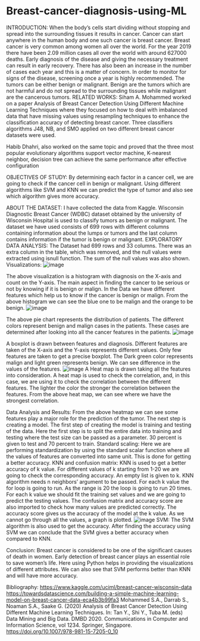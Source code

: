# Breast-cancer-diagnosis-using-ML
INTRODUCTION:
When the body’s cells start dividing without stopping and spread into the surrounding tissues it results in cancer. Cancer can start anywhere in the human body and one such cancer is breast cancer. Breast cancer is very common among women all over the world. For the year 2019 there have been 2.09 million cases all over the world with around 627000 deaths. Early diagnosis of the disease and giving the necessary treatment can result in early recovery. There has also been an increase in the number of cases each year and this is a matter of concern. In order to monitor for signs of the disease, screening once a year is highly recommended. The tumors can be either benign or malignant. Benign are the tumors which are not harmful and do not spread to the surrounding tissues while malignant are the cancerous tumors.
RELATED WORKS:
Siham A. Mohammed worked on a paper Analysis of Breast Cancer Detection Using Different Machine Learning Techniques where they focused on how to deal with imbalanced data that have missing values using resampling techniques to enhance the classification accuracy of detecting breast cancer. Three classifiers algorithms J48, NB, and SMO applied on two different breast cancer datasets were used.

Habib Dhahri, also worked on the same topic and proved that the three most popular evolutionary algorithms support vector machine, K-nearest neighbor, decision tree can achieve the same performance after effective configuration

OBJECTIVES OF STUDY:
By determining each factor in a cancer cell, we are going to check if the cancer cell in benign or malignant.
Using different algorithms like SVM and KNN we can predict the type of tumor and also see which algorithm gives more accuracy.

ABOUT THE DATASET:
I have collected the data from Kaggle. Wisconsin Diagnostic Breast Cancer (WDBC) dataset obtained by the university of Wisconsin Hospital is used to classify tumors as benign or malignant. The dataset we have used consists of 699 rows with different columns containing information about the lumps or tumors and the last column contains information if the tumor is benign or malignant.
EXPLORATORY DATA ANALYSIS:
The Dataset had 699 rows and 33 columns. There was an extra column in the table, which was removed, and the null values were extracted using isnull function. The sum of the null values was also shown. 
Visualizations:
 ![image](https://user-images.githubusercontent.com/63264474/116178706-b5053c80-a6db-11eb-80c6-faf7ce288d68.png)

The above visualization is a histogram with diagnosis on the X-axis and count on the Y-axis. The main aspect in finding the cancer to be serious or not by knowing if it is benign or malign. In the Data we have different features which help us to know if the cancer is benign or malign. From the above histogram we can see the blue one to be malign and the orange to be benign.
![image](https://user-images.githubusercontent.com/63264474/116178899-f1389d00-a6db-11eb-8c13-0d0185a35385.png)
 
The above pie chart represents the distribution of patients. The different colors represent benign and malign cases in the patients. These cases are determined after looking into all the cancer features in the patients.
![image](https://user-images.githubusercontent.com/63264474/116178919-fa296e80-a6db-11eb-9b9b-931b12f857ea.png)

A boxplot is drawn between features and diagnosis. Different features are taken of the X-axis and the Y-axis represents different values. Only few features are taken to get a precise boxplot. 
The Dark green color represents malign and light green represents benign. We can see difference in the values of the features.
![image](https://user-images.githubusercontent.com/63264474/116178943-044b6d00-a6dc-11eb-9a0b-bf0e0892c9c9.png)
A Heat map is drawn taking all the features into consideration. A heat map is used to check the correlation, and, in this case, we are using it to check the correlation between the different features. The lighter the color the stronger the correlation between the features. From the above heat map, we can see where we have the strongest correlation.

Data Analysis and Results:
From the above heatmap we can see some features play a major role for the prediction of the tumor. The next step is creating a model. The first step of creating the model is training and testing of the data. Here the first step is to split the entire data into training and testing where the test size can be passed as a parameter. 30 percent is given to test and 70 percent to train.
Standard scaling:
Here we are performing standardization by using the standard scalar function where all the values of features are converted into same unit. This is done for getting a better accuracy.
KNN and confusion matrix:
KNN is used to get a better accuracy of k value. For different values of k starting from 1-20 we are going to check the corresponding accuracy. 
An empty list is given to k. KNN algorithm needs n neighbors’ argument to be passed. 
For each k value the for loop is going to run. As the range is 20 the loop is going to run 20 times. For each k value we should fit the training set values and we are going to predict the testing values.
The confusion matrix and accuracy score are also imported to check how many values are predicted correctly.
The accuracy score gives us the accuracy of the model at the k value.
As we cannot go through all the values, a graph is plotted.
![image](https://user-images.githubusercontent.com/63264474/116178968-10372f00-a6dc-11eb-92ed-54aa4c6df80b.png)
SVM:
The SVM algorithm is also used to get the accuracy. After finding the accuracy using SVM we can conclude that the SVM gives a better accuracy when compared to KNN.

Conclusion:
Breast cancer is considered to be one of the significant causes of death in women. Early detection of breast cancer plays an essential role to save women’s life. Here using Python helps in providing the visualizations of different attributes. We can also see that SVM performs better than KNN and will have more accuracy.

Bibliography:
https://www.kaggle.com/uciml/breast-cancer-wisconsin-data
https://towardsdatascience.com/building-a-simple-machine-learning-model-on-breast-cancer-data-eca4b3b99fa3
Mohammed S.A., Darrab S., Noaman S.A., Saake G. (2020) Analysis of Breast Cancer Detection Using Different Machine Learning Techniques. In: Tan Y., Shi Y., Tuba M. (eds) Data Mining and Big Data. DMBD 2020. Communications in Computer and Information Science, vol 1234. Springer, Singapore. https://doi.org/10.1007/978-981-15-7205-0_10












